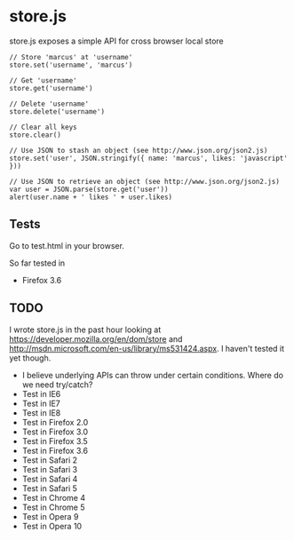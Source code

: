 store.js
========

store.js exposes a simple API for cross browser local store

	// Store 'marcus' at 'username'
	store.set('username', 'marcus')
	
	// Get 'username'
	store.get('username')
	
	// Delete 'username'
	store.delete('username')
	
	// Clear all keys
	store.clear()
	
	// Use JSON to stash an object (see http://www.json.org/json2.js)
	store.set('user', JSON.stringify({ name: 'marcus', likes: 'javascript' }))
	
	// Use JSON to retrieve an object (see http://www.json.org/json2.js)
	var user = JSON.parse(store.get('user'))
	alert(user.name + ' likes ' + user.likes)

Tests
-----
Go to test.html in your browser.

So far tested in
 - Firefox 3.6

TODO
----
I wrote store.js in the past hour looking at https://developer.mozilla.org/en/dom/store and http://msdn.microsoft.com/en-us/library/ms531424.aspx. I haven't tested it yet though.

 - I believe underlying APIs can throw under certain conditions. Where do we need try/catch?
 - Test in IE6
 - Test in IE7
 - Test in IE8
 - Test in Firefox 2.0
 - Test in Firefox 3.0
 - Test in Firefox 3.5
 - Test in Firefox 3.6
 - Test in Safari 2
 - Test in Safari 3
 - Test in Safari 4
 - Test in Safari 5
 - Test in Chrome 4
 - Test in Chrome 5
 - Test in Opera 9
 - Test in Opera 10
